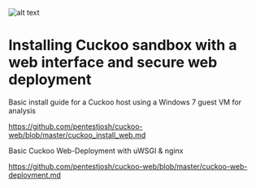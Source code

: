 ![alt text](https://s3-us-west-1.amazonaws.com/umbrella-blog-uploads/wp-content/uploads/2015/03/cuckoo.png)
# Installing Cuckoo sandbox with a web interface and secure web deployment
Basic install guide for a Cuckoo host using a Windows 7 guest VM for analysis

https://github.com/pentestjosh/cuckoo-web/blob/master/cuckoo_install_web.md

Basic Cuckoo Web-Deployment with uWSGI & nginx

https://github.com/pentestjosh/cuckoo-web/blob/master/cuckoo-web-deployment.md


